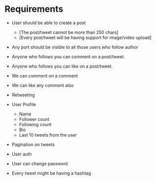 # Requirements

- User should be able to create a post
    - [The post/tweet cannot be more than 250 chars]
    - [Every post/tweet will be having support for image/video upload]

- Any port should be visible to all those users who follow author
- Anyone who follows you can comment on a post/tweet.
- Anyone who follows you can like on a post/tweet.
- We can comment on a comment
- We can like any comment also
- Retweeting

- User Profile
    - Name
    - Follower count
    - Following count
    - Bio
    - Last 10 tweets from the user

- Pagination on tweets
- User auth
- User can change password

- Every tweet might be having a hashtag
